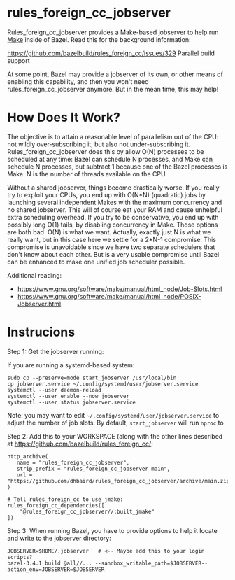 # rules_foreign_cc_jobserver

Rules_foreign_cc_jobserver provides a Make-based jobserver to help run
[Make](https://www.gnu.org/software/make/) inside of Bazel. Read this for the
background information:

https://github.com/bazelbuild/rules_foreign_cc/issues/329  Parallel build support

At some point, Bazel may provide a jobserver of its own, or other means of
enabling this capability, and then you won't need rules_foreign_cc_jobserver
anymore. But in the mean time, this may help!

# How Does It Work?

The objective is to attain a reasonable level of parallelism out of the CPU:
not wildly over-subscribing it, but also not under-subscribing it.
Rules_foreign_cc_jobserver does this by allow O(N) processes to be scheduled at
any time: Bazel can schedule N processes, and Make can schedule N processes,
but subtract 1 because one of the Bazel processes is Make.  N is the number of
threads available on the CPU.

Without a shared jobserver, things become drastically worse. If you really try
to exploit your CPUs, you end up with O(N\*N) (quadratic) jobs by launching
several independent Makes with the maximum concurrency and no shared jobserver.
This will of course eat your RAM and cause unhelpful extra scheduling overhead.
If you try to be conservative, you end up with possibly long O(1) tails, by
disabling concurrency in Make.  Those options are both bad. O(N) is what we
want. Actually, exactly just N is what we really want, but in this case here we
settle for a 2\*N-1 compromise. This compromise is unavoidable since we have
two separate schedulers that don't know about each other. But is a very usable
compromise until Bazel can be enhanced to make one unified job scheduler
possible.

Additional reading:
- https://www.gnu.org/software/make/manual/html_node/Job-Slots.html
- https://www.gnu.org/software/make/manual/html_node/POSIX-Jobserver.html

# Instrucions

Step 1: Get the jobserver running:

If you are running a systemd-based system:
```
sudo cp --preserve=mode start_jobserver /usr/local/bin
cp jobserver.service ~/.config/systemd/user/jobserver.service
systemctl --user daemon-reload
systemctl --user enable --now jobserver
systemctl --user status jobserver.service
```

Note: you may want to edit `~/.config/systemd/user/jobserver.service` to adjust
the number of job slots. By default, `start_jobserver` will run `nproc` to

Step 2: Add this to your WORKSPACE (along with the other lines described at https://github.com/bazelbuild/rules_foreign_cc/:

```
http_archive(
   name = "rules_foreign_cc_jobserver",
   strip_prefix = "rules_foreign_cc_jobserver-main",
   url = "https://github.com/dhbaird/rules_foreign_cc_jobserver/archive/main.zip",
)

# Tell rules_foreign_cc to use jmake:
rules_foreign_cc_dependencies([
    "@rules_foreign_cc_jobserver//:built_jmake"
])
```

Step 3: When running Bazel, you have to provide options to help it locate and write to the jobserver directory:

```
JOBSERVER=$HOME/.jobserver   # <-- Maybe add this to your login scripts?
bazel-3.4.1 build @all//... --sandbox_writable_path=$JOBSERVER--action_env=JOBSERVER=$JOBSERVER
```
